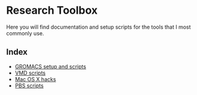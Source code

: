# Research Toolbox

Here you will find documentation and setup scripts for the 
tools that I most commonly use.

## Index 

* [GROMACS setup and scripts](Gromacs/installation.md)
* [VMD scripts](VMD/scripting.md)
* [Mac OS X hacks](MacOSX/hacks.md)
* [PBS scripts](PBS/archer.md)

